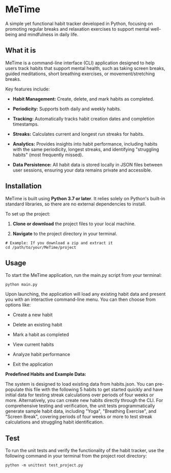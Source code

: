 # MeTime
A simple yet functional habit tracker developed in Python, focusing on promoting regular breaks and relaxation exercises to support mental well-being and mindfulness in daily life.

## What it is

MeTime is a command-line interface (CLI) application designed to help users track habits that support mental health, such as taking screen breaks, guided meditations, short breathing exercises, or movement/stretching breaks.

Key features include:

* **Habit Management:** Create, delete, and mark habits as completed.

* **Periodicity:** Supports both daily and weekly habits.

* **Tracking:** Automatically tracks habit creation dates and completion timestamps.

* **Streaks:** Calculates current and longest run streaks for habits.

* **Analytics:** Provides insights into habit performance, including habits with the same periodicity, longest streaks, and identifying "struggling habits" (most frequently missed).

* **Data Persistence:** All habit data is stored locally in JSON files between user sessions, ensuring your data remains private and accessible.

## Installation

MeTime is built using **Python 3.7 or later**. It relies solely on Python's built-in standard libraries, so there are no external dependencies to install.

To set up the project:

1.  **Clone or download** the project files to your local machine.

2.  **Navigate** to the project directory in your terminal.
```
# Example: If you download a zip and extract it
cd /path/to/your/MeTime/project
```
## Usage

To start the MeTime application, run the main.py script from your terminal:
```
python main.py
```

Upon launching, the application will load any existing habit data and present you with an interactive command-line menu. You can then choose from options like:

* Create a new habit

* Delete an existing habit

* Mark a habit as completed

* View current habits

* Analyze habit performance

* Exit the application


**Predefined Habits and Example Data:**

The system is designed to load existing data from habits.json. You can pre-populate this file with the following 5 habits to get started quickly and have initial data for testing streak calculations over periods of four weeks or more. Alternatively, you can create new habits directly through the CLI.
For comprehensive testing and verification, the unit tests programmatically generate sample habit data, including "Yoga", "Breathing Exercise", and "Screen Break", covering periods of four weeks or more to test streak calculations and struggling habit identification.

## Test
To run the unit tests and verify the functionality of the habit tracker, use the following command in your terminal from the project root directory:
```
python -m unittest test_project.py
```
